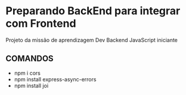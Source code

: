 # Preparando BackEnd para integrar com Frontend
Projeto da missão de aprendizagem Dev Backend JavaScript iniciante

## COMANDOS
- npm i cors
- npm install express-async-errors
- npm install joi